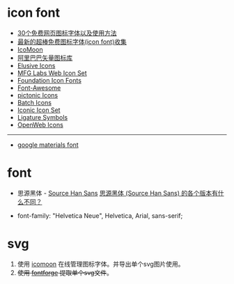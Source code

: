 
# icon font


* [30个免费网页图标字体以及使用方法](http://sc.chinaz.com/info/130228237055.htm)
* [最新的超棒免费图标字体(icon font)收集](http://www.gbtags.com/tools/icon/20120829-free-icon-fonts-for-web-ui/)
* [IcoMoon](https://icomoon.io/)
* [阿里巴巴矢量图标库](http://www.iconfont.cn)
* [Elusive Icons](http://elusiveicons.com/)
* [MFG Labs Web Icon Set](http://mfglabs.github.io/mfglabs-iconset/)
* [Foundation Icon Fonts](http://zurb.com/playground/foundation-icons)
* [Font-Awesome](https://fortawesome.github.com/Font-Awesome/)
* [pictonic Icons](https://pictonic.co/free)
* [Batch Icons](http://adamwhitcroft.com/batch/)
* [Iconic Icon Set](somerandomdude.com/work/iconic/)
* [Ligature Symbols](http://kudakurage.com/ligature_symbols/)
* [OpenWeb Icons](http://pfefferle.github.io/openwebicons/)

-----------------
* [google materials font](http://sandbox.runjs.cn/show/cq4fv9sd)


# font
* 思源黑体 -  [Source Han Sans](https://sourceforge.net/projects/source-han-sans.adobe/)  [思源黑体 (Source Han Sans) 的各个版本有什么不同？](https://www.zhihu.com/question/24639343)

* font-family: "Helvetica Neue", Helvetica, Arial, sans-serif;


# svg

1. 使用 [icomoon](https://icomoon.io/) 在线管理图标字体。并导出单个svg图片使用。
2. ~~使用 [fontforge](http://fontforge.github.io/) 提取单个svg文件~~。